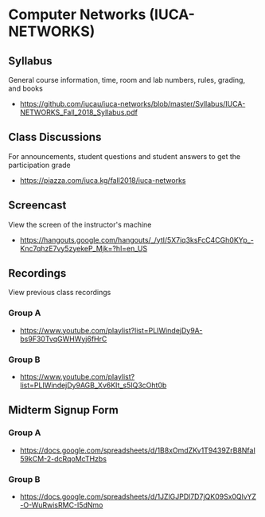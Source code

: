 # Computer Networks (IUCA-NETWORKS)

## Syllabus

General course information, time, room and lab numbers, rules, grading, and
books

* <https://github.com/iucau/iuca-networks/blob/master/Syllabus/IUCA-NETWORKS_Fall_2018_Syllabus.pdf>

## Class Discussions

For announcements, student questions and student answers to get the
participation grade

* <https://piazza.com/iuca.kg/fall2018/iuca-networks>

## Screencast

View the screen of the instructor's machine

* <https://hangouts.google.com/hangouts/_/ytl/5X7iq3ksFcC4CGh0KYp_-Knc7qhzE7vy5zyekeP_Mjk=?hl=en_US>

## Recordings

View previous class recordings

### Group A

* <https://www.youtube.com/playlist?list=PLIWindejDy9A-bs9F30TvqGWHWyj6fHrC>

### Group B

* <https://www.youtube.com/playlist?list=PLIWindejDy9AGB_Xv6KIt_s5IQ3cOht0b>

## Midterm Signup Form

### Group A

* <https://docs.google.com/spreadsheets/d/1B8xOmdZKv1T9439ZrB8NfaI59kCM-2-dcRqoMcTHzbs>

### Group B

* <https://docs.google.com/spreadsheets/d/1JZlGJPDl7D7jQK09Sx0QlvYZ-O-WuRwisRMC-I5dNmo>
